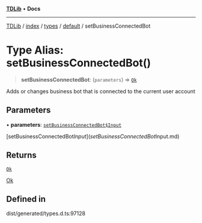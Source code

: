 [**TDLib**](../../../../../../README.md) • **Docs**

***

[TDLib](../../../../../../modules.md) / [index](../../../../../README.md) / [types](../../../README.md) / [default](../README.md) / setBusinessConnectedBot

# Type Alias: setBusinessConnectedBot()

> **setBusinessConnectedBot**: (`parameters`) => [`Ok`](Ok-1.md)

Adds or changes business bot that is connected to the current user account

## Parameters

• **parameters**: [`setBusinessConnectedBot$Input`](setBusinessConnectedBot$Input.md)

[setBusinessConnectedBot$Input](setBusinessConnectedBot$Input.md)

## Returns

[`Ok`](Ok-1.md)

[Ok](Ok-1.md)

## Defined in

dist/generated/types.d.ts:97128
